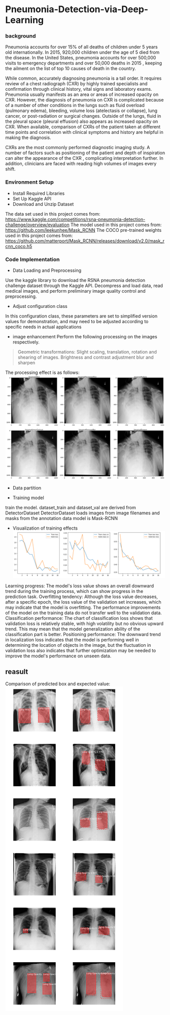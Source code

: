 # Pneumonia-Detection-via-Deep-Learning
### background
Pneumonia accounts for over 15% of all deaths of children under 5 years old internationally. In 2015, 920,000 children under the age of 5 died from the disease. In the United States, pneumonia accounts for over 500,000 visits to emergency departments  and over 50,000 deaths in 2015 , keeping the ailment on the list of top 10 causes of death in the country.

While common, accurately diagnosing pneumonia is a tall order. It requires review of a chest radiograph (CXR) by highly trained specialists and confirmation through clinical history, vital signs and laboratory exams. Pneumonia usually manifests as an area or areas of increased opacity  on CXR. However, the diagnosis of pneumonia on CXR is complicated because of a number of other conditions in the lungs such as fluid overload (pulmonary edema), bleeding, volume loss (atelectasis or collapse), lung cancer, or post-radiation or surgical changes. Outside of the lungs, fluid in the pleural space (pleural effusion) also appears as increased opacity on CXR. When available, comparison of CXRs of the patient taken at different time points and correlation with clinical symptoms and history are helpful in making the diagnosis.

CXRs are the most commonly performed diagnostic imaging study. A number of factors such as positioning of the patient and depth of inspiration can alter the appearance of the CXR , complicating interpretation further. In addition, clinicians are faced with reading high volumes of images every shift.





### Environment Setup

- Install Required Libraries
- Set Up Kaggle API
- Download and Unzip Dataset

The data set used in this project comes from: https://www.kaggle.com/competitions/rsna-pneumonia-detection-challenge/overview/evaluation
The model used in this project comes from: https://github.com/leekunhee/Mask_RCNN
The COCO pre-trained weights used in this project comes from: https://github.com/matterport/Mask_RCNN/releases/download/v2.0/mask_rcnn_coco.h5


### Code Implementation

- Data Loading and Preprocessing

Use the kaggle library to download the RSNA pneumonia detection challenge dataset through the Kaggle API.
Decompress and load data, read medical images, and perform preliminary image quality control and preprocessing.
- Adjust configuration class

In this configuration class, these parameters are set to simplified version values for demonstration, and may need to be adjusted according to specific needs in actual applications
- image enhancement
Perform the following processing on the images respectively.

> Geometric transformations: Slight scaling, translation, rotation and shearing of images.
> Brightness and contrast adjustment
> blur and sharpen

The processing effect is as follows:
![User Interface Example Image](https://github.com/chenjianxu75/Pneumonia-Detection-via-Deep-Learning/blob/main/1.png)

- Data partition


- Training model

train the model.
dataset_train and dataset_val are derived from DetectorDataset
DetectorDataset loads images from image filenames and masks from the annotation data
model is Mask-RCNN

- Visualization of training effects
![User Interface Example Image](https://github.com/chenjianxu75/Pneumonia-Detection-via-Deep-Learning/blob/main/2.png)

Learning progress:
The model's loss value shows an overall downward trend during the training process, which can show progress in the prediction task.
Overfitting tendency:
Although the loss value decreases, after a specific epoch, the loss value of the validation set increases, which may indicate that the model is overfitting. The performance improvements of the model on the training data do not transfer well to the validation data.
Classification performance:
The chart of classification loss shows that validation loss is relatively stable, with high volatility but no obvious upward trend. This may mean that the model generalization ability of the classification part is better.
Positioning performance:
The downward trend in localization loss indicates that the model is performing well in determining the location of objects in the image, but the fluctuation in validation loss also indicates that further optimization may be needed to improve the model's performance on unseen data.


## reasult
Comparison of predicted box and expected value:
![User Interface Example Image](https://github.com/chenjianxu75/Pneumonia-Detection-via-Deep-Learning/blob/main/3.png)


